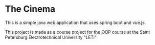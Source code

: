 # The Cinema
This is a simple java web application that uses spring boot and vue.js.

This project is made as a course project for the OOP course at the Saint Petersburg Electrotechnical University "LETI"
                       
                       
                      